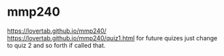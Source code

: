 # mmp240

https://lovertab.github.io/mmp240/
https://lovertab.github.io/mmp240/quiz1.html
for future quizes just change to quiz 2 and so forth if called that.
